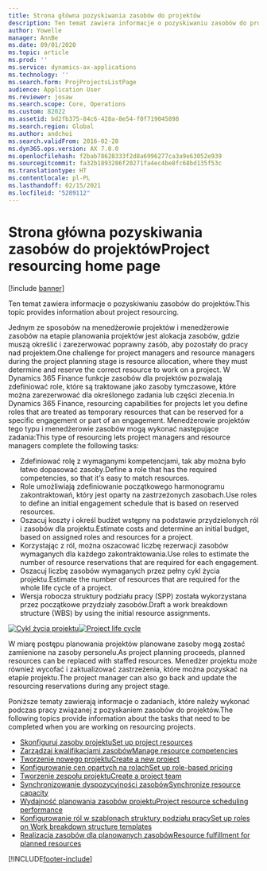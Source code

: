 ```yaml
---
title: Strona główna pozyskiwania zasobów do projektów
description: Ten temat zawiera informacje o pozyskiwaniu zasobów do projektów.
author: Yowelle
manager: AnnBe
ms.date: 09/01/2020
ms.topic: article
ms.prod: ''
ms.service: dynamics-ax-applications
ms.technology: ''
ms.search.form: ProjProjectsListPage
audience: Application User
ms.reviewer: josaw
ms.search.scope: Core, Operations
ms.custom: 82022
ms.assetid: bd2fb375-84c6-428a-8e54-f0f719045898
ms.search.region: Global
ms.author: andchoi
ms.search.validFrom: 2016-02-28
ms.dyn365.ops.version: AX 7.0.0
ms.openlocfilehash: f2bab78628333f2d8a6996277ca3a9e63052e939
ms.sourcegitcommit: fa32b1893286f20271fa4ec4be8fc68bd135f53c
ms.translationtype: HT
ms.contentlocale: pl-PL
ms.lasthandoff: 02/15/2021
ms.locfileid: "5289112"
---
```

# <a name="project-resourcing-home-page"></a><span data-ttu-id="df655-103">Strona główna pozyskiwania zasobów do projektów</span><span class="sxs-lookup"><span data-stu-id="df655-103">Project resourcing home page</span></span>

[!include [banner](../includes/banner.md)]

<span data-ttu-id="df655-104">Ten temat zawiera informacje o pozyskiwaniu zasobów do projektów.</span><span class="sxs-lookup"><span data-stu-id="df655-104">This topic provides information about project resourcing.</span></span>

<span data-ttu-id="df655-105">Jednym ze sposobów na menedżerowie projektów i menedżerowie zasobów na etapie planowania projektów jest alokacja zasobów, gdzie muszą określić i zarezerwować poprawny zasób, aby pozostały do pracy nad projektem.</span><span class="sxs-lookup"><span data-stu-id="df655-105">One challenge for project managers and resource managers during the project planning stage is resource allocation, where they must determine and reserve the correct resource to work on a project.</span></span> <span data-ttu-id="df655-106">W Dynamics 365 Finance funkcje zasobów dla projektów pozwalają zdefiniować role, które są traktowane jako zasoby tymczasowe, które można zarezerwować dla określonego zadania lub części zlecenia.</span><span class="sxs-lookup"><span data-stu-id="df655-106">In Dynamics 365 Finance, resourcing capabilities for projects let you define roles that are treated as temporary resources that can be reserved for a specific engagement or part of an engagement.</span></span> <span data-ttu-id="df655-107">Menedżerowie projektów tego typu i menedżerowie zasobów mogą wykonać następujące zadania:</span><span class="sxs-lookup"><span data-stu-id="df655-107">This type of resourcing lets project managers and resource managers complete the following tasks:</span></span>

- <span data-ttu-id="df655-108">Zdefiniować rolę z wymaganymi kompetencjami, tak aby można było łatwo dopasować zasoby.</span><span class="sxs-lookup"><span data-stu-id="df655-108">Define a role that has the required competencies, so that it's easy to match resources.</span></span>
- <span data-ttu-id="df655-109">Role umożliwiają zdefiniowanie początkowego harmonogramu zakontraktowań, który jest oparty na zastrzeżonych zasobach.</span><span class="sxs-lookup"><span data-stu-id="df655-109">Use roles to define an initial engagement schedule that is based on reserved resources.</span></span>
- <span data-ttu-id="df655-110">Oszacuj koszty i określ budżet wstępny na podstawie przydzielonych ról i zasobów dla projektu.</span><span class="sxs-lookup"><span data-stu-id="df655-110">Estimate costs and determine an initial budget, based on assigned roles and resources for a project.</span></span>
- <span data-ttu-id="df655-111">Korzystając z ról, można oszacować liczbę rezerwacji zasobów wymaganych dla każdego zakontraktowania.</span><span class="sxs-lookup"><span data-stu-id="df655-111">Use roles to estimate the number of resource reservations that are required for each engagement.</span></span>
- <span data-ttu-id="df655-112">Oszacuj liczbę zasobów wymaganych przez pełny cykl życia projektu.</span><span class="sxs-lookup"><span data-stu-id="df655-112">Estimate the number of resources that are required for the whole life cycle of a project.</span></span>
- <span data-ttu-id="df655-113">Wersja robocza struktury podziału pracy (SPP) została wykorzystana przez początkowe przydziały zasobów.</span><span class="sxs-lookup"><span data-stu-id="df655-113">Draft a work breakdown structure (WBS) by using the initial resource assignments.</span></span>

<span data-ttu-id="df655-114">[![Cykl życia projektu](./media/projectresourcing02-1024x812.jpg)](./media/projectresourcing02.jpg)</span><span class="sxs-lookup"><span data-stu-id="df655-114">[![Project life cycle](./media/projectresourcing02-1024x812.jpg)](./media/projectresourcing02.jpg)</span></span>

<span data-ttu-id="df655-115">W miarę postępu planowania projektów planowane zasoby mogą zostać zamienione na zasoby personelu.</span><span class="sxs-lookup"><span data-stu-id="df655-115">As project planning proceeds, planned resources can be replaced with staffed resources.</span></span> <span data-ttu-id="df655-116">Menedżer projektu może również wycofać i zaktualizować zastrzeżenia, które można pozyskać na etapie projektu.</span><span class="sxs-lookup"><span data-stu-id="df655-116">The project manager can also go back and update the resourcing reservations during any project stage.</span></span>

<span data-ttu-id="df655-117">Poniższe tematy zawierają informacje o zadaniach, które należy wykonać podczas pracy związanej z pozyskaniem zasobów do projektów.</span><span class="sxs-lookup"><span data-stu-id="df655-117">The following topics provide information about the tasks that need to be completed when you are working on resourcing projects.</span></span>

- [<span data-ttu-id="df655-118">Skonfiguruj zasoby projektu</span><span class="sxs-lookup"><span data-stu-id="df655-118">Set up project resources</span></span>](set-up-project-resources.md)
- [<span data-ttu-id="df655-119">Zarządzaj kwalifikacjami zasobów</span><span class="sxs-lookup"><span data-stu-id="df655-119">Manage resource competencies</span></span>](manage-resource-competencies.md)
- [<span data-ttu-id="df655-120">Tworzenie nowego projektu</span><span class="sxs-lookup"><span data-stu-id="df655-120">Create a new project</span></span>](create-new-project.md)
- [<span data-ttu-id="df655-121">Konfigurowanie cen opartych na rolach</span><span class="sxs-lookup"><span data-stu-id="df655-121">Set up role-based pricing</span></span>](set-up-role-based-pricing.md)
- [<span data-ttu-id="df655-122">Tworzenie zespołu projektu</span><span class="sxs-lookup"><span data-stu-id="df655-122">Create a project team</span></span>](create-project-team.md)
- [<span data-ttu-id="df655-123">Synchronizowanie dyspozycyjności zasobów</span><span class="sxs-lookup"><span data-stu-id="df655-123">Synchronize resource capacity</span></span>](synchronize-resource-capacity.md)
- [<span data-ttu-id="df655-124">Wydajność planowania zasobów projektu</span><span class="sxs-lookup"><span data-stu-id="df655-124">Project resource scheduling performance</span></span>](project-scheduling-performance.md)
- [<span data-ttu-id="df655-125">Konfigurowanie ról w szablonach struktury podziału pracy</span><span class="sxs-lookup"><span data-stu-id="df655-125">Set up roles on Work breakdown structure templates</span></span>](set-up-roles-wbs-template.md)
- [<span data-ttu-id="df655-126">Realizacja zasobów dla planowanych zasobów</span><span class="sxs-lookup"><span data-stu-id="df655-126">Resource fulfillment for planned resources</span></span>](resource-fulfillment-planned-resources.md)


[!INCLUDE[footer-include](../includes/footer-banner.md)]